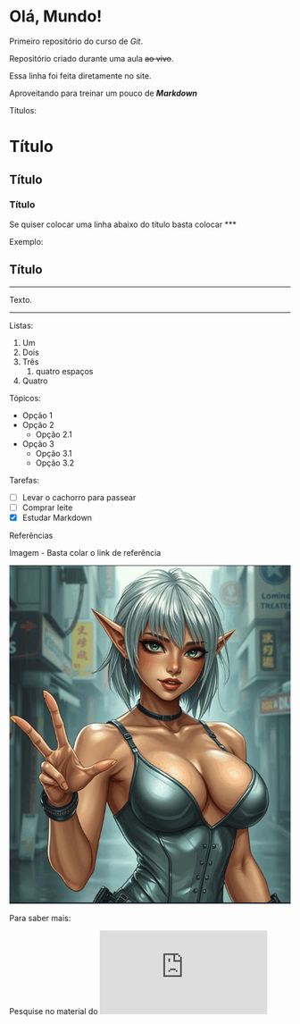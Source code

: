# Olá, Mundo!
 Primeiro repositório do curso de *Git*.

 Repositório criado durante uma aula ~~ao vivo~~.

Essa linha foi feita diretamente no site.

Aproveitando para treinar um pouco de __*Markdown*__

Títulos:
   # Título
   ## Título
   ### Título

Se quiser colocar uma linha abaixo do título basta colocar ***

Exemplo:

## Título
***
Texto.
***

Listas:

1. Um
1. Dois
999. Três
     1. quatro espaços
1. Quatro

Tópicos:

* Opção 1
* Opção 2
  * Opção 2.1
* Opção 3
  * Opção 3.1
  * Opção 3.2

Tarefas:

- [ ] Levar o cachorro para passear
- [ ] Comprar leite
- [x] Estudar Markdown

Referências

Imagem - Basta colar o link de referência

![](https://github.com/MONTANHA702/Ola-Mundo/blob/main/Elfa.gif)

Para saber mais:

Pesquise no material do  ![Professor Gustavo Guanabara](https://github.com/gustavoguanabara/git-github/blob/master/manuais-PDF/guia-markdown.pdf)


   
